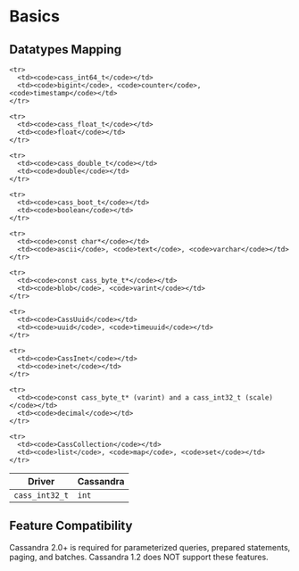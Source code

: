 # Basics

## Datatypes Mapping

<table class="table table-striped table-hover table-condensed">
  <thead>
    <tr>
      <th>Driver</th>
      <th>Cassandra</th>
    </tr>
  </thead>
  <tbody>
    <tr>
      <td><code>cass_int32_t</code></td>
      <td><code>int</code></td>
    </tr>

    <tr>
      <td><code>cass_int64_t</code></td>
      <td><code>bigint</code>, <code>counter</code>, <code>timestamp</code></td>
    </tr>

    <tr>
      <td><code>cass_float_t</code></td>
      <td><code>float</code></td>
    </tr>

    <tr>
      <td><code>cass_double_t</code></td>
      <td><code>double</code></td>
    </tr>

    <tr>
      <td><code>cass_boot_t</code></td>
      <td><code>boolean</code></td>
    </tr>

    <tr>
      <td><code>const char*</code></td>
      <td><code>ascii</code>, <code>text</code>, <code>varchar</code></td>
    </tr>

    <tr>
      <td><code>const cass_byte_t*</code></td>
      <td><code>blob</code>, <code>varint</code></td>
    </tr>

    <tr>
      <td><code>CassUuid</code></td>
      <td><code>uuid</code>, <code>timeuuid</code></td>
    </tr>

    <tr>
      <td><code>CassInet</code></td>
      <td><code>inet</code></td>
    </tr>

    <tr>
      <td><code>const cass_byte_t* (varint) and a cass_int32_t (scale)</code></td>
      <td><code>decimal</code></td>
    </tr>

    <tr>
      <td><code>CassCollection</code></td>
      <td><code>list</code>, <code>map</code>, <code>set</code></td>
    </tr>
  </tbody>
</table>

## Feature Compatibility

Cassandra 2.0+ is required for parameterized queries, prepared statements, paging, and batches. Cassandra 1.2 does NOT support these features.
